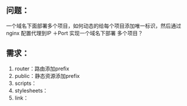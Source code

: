 ## 问题：

一个域名下面部署多个项目，如何动态的给每个项目添加唯一标识，然后通过nginx 配置代理到IP ＋Port 实现一个域名下部署
    多个项目？

## 需求：

  1. router：路由添加prefix
  2. public：静态资源添加prefix
  3. scripts：
  4. stylesheets：
  5. link：
